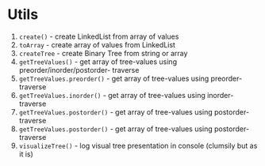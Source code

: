# Utils

1. `create()` - create LinkedList from array of values
2. `toArray` - create array of values from LinkedList
3. `createTree` - create Binary Tree from string or array
4. `getTreeValues()` - get array of tree-values using preorder/inorder/postorder- traverse
5. `getTreeValues.preorder()` - get array of tree-values using preorder- traverse
6. `getTreeValues.inorder()` - get array of tree-values using inorder- traverse
7. `getTreeValues.postorder()` - get array of tree-values using postorder- traverse
8. `getTreeValues.postorder()` - get array of tree-values using postorder- traverse
9. `visualizeTree()` - log visual tree presentation in console (clumsily but as it is)
